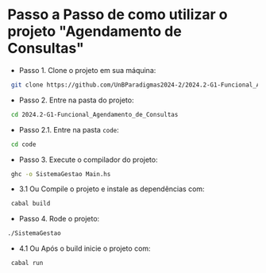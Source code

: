 # Passo a Passo de como utilizar o projeto "Agendamento de Consultas"

- Passo 1. Clone o projeto em sua máquina:

```bash
 git clone https://github.com/UnBParadigmas2024-2/2024.2-G1-Funcional_Agendamento_de_Consultas.git
```

- Passo 2. Entre na pasta do projeto:

```bash
 cd 2024.2-G1-Funcional_Agendamento_de_Consultas
```

- Passo 2.1. Entre na pasta `code`:

```bash
 cd code
```

- Passo 3.  Execute o compilador do projeto:

```bash
 ghc -o SistemaGestao Main.hs 
 ```

- 3.1 Ou Compile o projeto e instale as dependências com:

```bash
 cabal build
```
- Passo 4. Rode o projeto:

 ```bash
 ./SistemaGestao 
```  
  
- 4.1 Ou Após o build inicie o projeto com:

```bash
 cabal run
```

